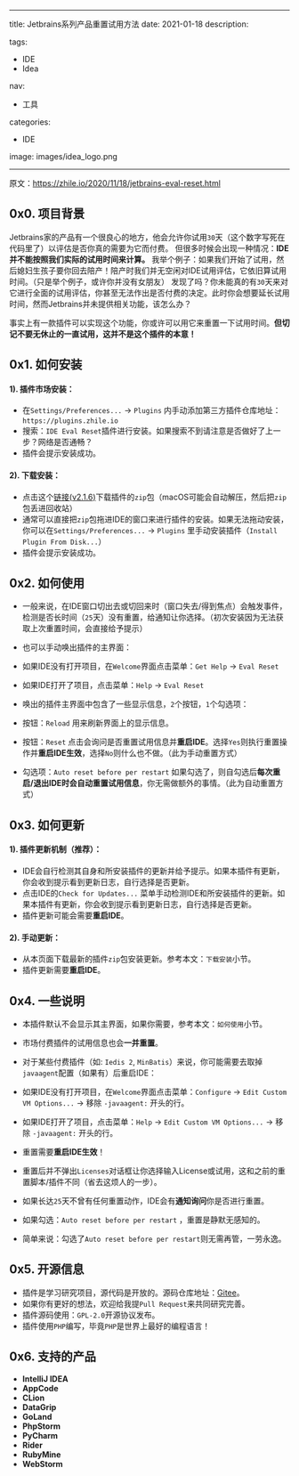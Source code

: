----
title: Jetbrains系列产品重置试用方法
date: 2021-01-18
description: 

tags:
- IDE
- Idea

nav:
- 工具

categories:
- IDE

image: images/idea_logo.png

----

原文：https://zhile.io/2020/11/18/jetbrains-eval-reset.html

## 0x0. 项目背景

Jetbrains家的产品有一个很良心的地方，他会允许你试用`30`天（这个数字写死在代码里了）以评估是否你真的需要为它而付费。
但很多时候会出现一种情况：**IDE并不能按照我们实际的试用时间来计算。**
我举个例子：如果我们开始了试用，然后媳妇生孩子要你回去陪产！陪产时我们并无空闲对IDE试用评估，它依旧算试用时间。（只是举个例子，或许你并没有女朋友）
发现了吗？你未能真的有`30`天来对它进行全面的试用评估，你甚至无法作出是否付费的决定。此时你会想要延长试用时间，然而Jetbrains并未提供相关功能，该怎么办？

事实上有一款插件可以实现这个功能，你或许可以用它来重置一下试用时间。**但切记不要无休止的一直试用，这并不是这个插件的本意！**

## 0x1. 如何安装

#### 1). 插件市场安装：

- 在`Settings/Preferences...` -> `Plugins` 内手动添加第三方插件仓库地址：`https://plugins.zhile.io`
- 搜索：`IDE Eval Reset`插件进行安装。如果搜索不到请注意是否做好了上一步？网络是否通畅？
- 插件会提示安装成功。

#### 2). 下载安装：

- 点击这个[链接(v2.1.6)](https://plugins.zhile.io/files/ide-eval-resetter-2.1.6.zip)下载插件的`zip`包（macOS可能会自动解压，然后把`zip`包丢进回收站）
- 通常可以直接把`zip`包拖进IDE的窗口来进行插件的安装。如果无法拖动安装，你可以在`Settings/Preferences...` -> `Plugins` 里手动安装插件（`Install Plugin From Disk...`）
- 插件会提示安装成功。

## 0x2. 如何使用

- 一般来说，在IDE窗口切出去或切回来时（窗口失去/得到焦点）会触发事件，检测是否长时间（`25`天）没有重置，给通知让你选择。（初次安装因为无法获取上次重置时间，会直接给予提示）
- 也可以手动唤出插件的主界面：
- 如果IDE没有打开项目，在`Welcome`界面点击菜单：`Get Help` -> `Eval Reset`
- 如果IDE打开了项目，点击菜单：`Help` -> `Eval Reset`

- 唤出的插件主界面中包含了一些显示信息，`2`个按钮，`1`个勾选项：
- 按钮：`Reload` 用来刷新界面上的显示信息。
- 按钮：`Reset` 点击会询问是否重置试用信息并**重启IDE**。选择`Yes`则执行重置操作并**重启IDE生效**，选择`No`则什么也不做。（此为手动重置方式）
- 勾选项：`Auto reset before per restart` 如果勾选了，则自勾选后**每次重启/退出IDE时会自动重置试用信息**，你无需做额外的事情。（此为自动重置方式）

## 0x3. 如何更新

#### 1). 插件更新机制（推荐）：

- IDE会自行检测其自身和所安装插件的更新并给予提示。如果本插件有更新，你会收到提示看到更新日志，自行选择是否更新。
- 点击IDE的`Check for Updates...` 菜单手动检测IDE和所安装插件的更新。如果本插件有更新，你会收到提示看到更新日志，自行选择是否更新。
- 插件更新可能会需要**重启IDE**。

#### 2). 手动更新：

- 从本页面下载最新的插件`zip`包安装更新。参考本文：`下载安装`小节。
- 插件更新需要**重启IDE**。

## 0x4. 一些说明

- 本插件默认不会显示其主界面，如果你需要，参考本文：`如何使用`小节。
- 市场付费插件的试用信息也会**一并重置**。
- 对于某些付费插件（如: `Iedis 2`, `MinBatis`）来说，你可能需要去取掉`javaagent`配置（如果有）后重启IDE：
- 如果IDE没有打开项目，在`Welcome`界面点击菜单：`Configure` -> `Edit Custom VM Options...` -> 移除 `-javaagent:` 开头的行。
- 如果IDE打开了项目，点击菜单：`Help` -> `Edit Custom VM Options...` -> 移除 `-javaagent:` 开头的行。

- 重置需要**重启IDE生效**！
- 重置后并不弹出`Licenses`对话框让你选择输入License或试用，这和之前的重置脚本/插件不同（省去这烦人的一步）。
- 如果长达`25`天不曾有任何重置动作，IDE会有**通知询问**你是否进行重置。
- 如果勾选：`Auto reset before per restart` ，重置是静默无感知的。
- 简单来说：勾选了`Auto reset before per restart`则无需再管，一劳永逸。

## 0x5. 开源信息

- 插件是学习研究项目，源代码是开放的。源码仓库地址：[Gitee](https://gitee.com/pengzhile/ide-eval-resetter)。
- 如果你有更好的想法，欢迎给我提`Pull Request`来共同研究完善。
- 插件源码使用：`GPL-2.0`开源协议发布。
- 插件使用`PHP`编写，毕竟`PHP`是世界上最好的编程语言！

## 0x6. 支持的产品

- **IntelliJ IDEA**
- **AppCode**
- **CLion**
- **DataGrip**
- **GoLand**
- **PhpStorm**
- **PyCharm**
- **Rider**
- **RubyMine**
- **WebStorm**